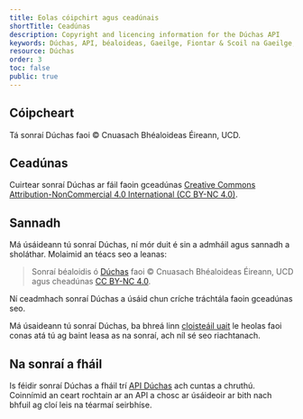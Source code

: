 ```yaml
---
title: Eolas cóipchirt agus ceadúnais
shortTitle: Ceadúnas
description: Copyright and licencing information for the Dúchas API
keywords: Dúchas, API, béaloideas, Gaeilge, Fiontar & Scoil na Gaeilge, DCU
resource: Dúchas
order: 3
toc: false
public: true
---
```


## Cóipcheart

Tá sonraí Dúchas faoi © Cnuasach Bhéaloideas Éireann, UCD.

## Ceadúnas

Cuirtear sonraí Dúchas ar fáil faoin gceadúnas [Creative Commons Attribution-NonCommercial 4.0 International (CC BY-NC 4.0)](https://creativecommons.org/licenses/by-nc/4.0/).

## Sannadh

Má úsáideann tú sonraí Dúchas, ní mór duit é sin a admháil agus sannadh a sholáthar. Molaimid an téacs seo a leanas:

> Sonraí béaloidis ó [Dúchas](https://www.duchas.ie/ga) faoi © Cnuasach Bhéaloideas Éireann, UCD agus cheadúnas [CC BY-NC 4.0](https://creativecommons.org/licenses/by-nc/4.0/).

Ní ceadmhach sonraí Dúchas a úsáid chun críche tráchtála faoin gceadúnas seo.

Má úsaideann tú sonraí Dúchas, ba bhreá linn [cloisteáil uait](mailto:eolas@duchas.ie) le heolas faoi conas atá tú ag baint leasa as na sonraí, ach níl sé seo riachtanach.

## Na sonraí a fháil

Is féidir sonraí Dúchas a fháil trí [API Dúchas](../api) ach cuntas a chruthú. Coinnímid an ceart rochtain ar an API a chosc ar úsáideoir ar bith nach bhfuil ag cloí leis na téarmaí seirbhíse.
